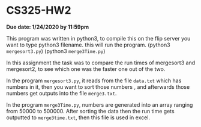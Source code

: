 # CS325-HW2
**Due date: 1/24/2020 by 11:59pm**

This program was written in python3, to compile this on the flip server you want to type python3 filename. this will run the program. (python3 `mergesort3.py`) (python3 `merge3Time.py`)

In this assignment the task was to compare the run times of mergesort3 and mergesort2, to see which one was the faster one out of the two.

In the program `mergesort3.py`, it reads from the file `data.txt` which has numbers in it, then you want to sort those numbers , and afterwards those numbers get outputs into the file `merge3.txt`.

In the program `merge3Time.py`, numbers are generated into an array ranging from 50000 to 500000. After sorting the data then the run time gets outputted to `merge3time.txt`, then this file is used in excel.
